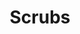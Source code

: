 ---
ee_id_thing: '4483'
site: '1'
type: '2'
inv_num: 2019-046
url: 2019-046-scrubs
title: Scrubs
year: '2019'
display_year: '2019'
medium: Composition for pipe organ
dims: ''
pitch: Composition for organ - edited Toccata and Fugue in D minor, BWV 565. Written
  for Hampus Linwdall for Art Night London 2019.
ps: ''
live_url: ''
related: ''
youtube: ''
related_code: ''
imgs: art-night-2019-06-web-sj--UMzJ.jpg
subheading: ''
download: Cory-Arcangel-Scrubs.pdf
add_credit: ''
commission: ''
layout: things-i-made
---